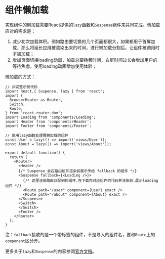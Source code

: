 # 组件懒加载

实现组件的懒加载需要React提供的`lazy`函数和`Suspense`组件来共同完成。懒加载应对的需求是：

1. 减少初次加载体积。例如路由要切换的几个页面都很大，如果都用于首屏加载，那么将延长应用被渲染出来的时间，进行懒加载分割后，让组件被调用时才被加载；
2. 增加页面切换loading动画，加载总要耗费时间，白屏时间过长会增加用户的等待焦虑，使用loading动画增加使用体验；

懒加载的方式：

```tsx {13-14,21-25}
// 非完整示例代码
import React,{ Suspense, lazy } from 'react';
import {
  BrowserRouter as Router,
  Switch,
  Route,
} from 'react-router-dom';
import Loading from 'components/Loading';
import Header from 'components/Header';
import Footer from 'components/Footer';

// 使用lazy函数处理需懒加载的组件
const User = lazy(() => import('views/User'));
const About = lazy(() => import('views/About'));

export default function() {
  return (
    <Router>
      <Header />
      {/* Suspense 会在路由组件渲染前展示传给 fallback 的组件 */}
      <Suspense fallback={<Loading />}>
        {/* 这里渲染路由匹配到的组件,在下载完对应组件的代码并渲染前,展示loading组件 */}
        <Route path="/user" component={User} exact />
        <Route path="/about" component={About} exact />
      </Suspense>
      <Switch>
      </Switch>
      <Footer />
    </Router>
  );
}
```

注：`fallback`接收的是一个带标签的组件，不是导入的组件名，要和`Route`上的`component`区分开。

更多关于`lazy`和`Suspense`的内容参阅[官方文档](https://zh-hans.reactjs.org/docs/react-api.html#reactlazy)。
